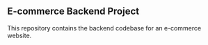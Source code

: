 ## E-commerce Backend Project
This repository contains the backend codebase for an e-commerce website.  